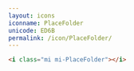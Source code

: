 ```yaml
---
layout: icons
iconname: PlaceFolder
unicode: ED6B
permalink: /icon/PlaceFolder/
---
```


``` html
<i class="mi mi-PlaceFolder"></i>
```
